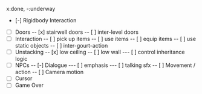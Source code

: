 x:done, -:underway
- [-] Rigidbody Interaction
- [ ] Doors
-- [x] stairwell doors
-- [ ] inter-level doors
- [ ] Interaction
-- [ ] pick up items
-- [ ] use items
-- [ ] equip items
-- [ ] use static objects
-- [ ] inter-gourt-action
- [ ] Unstacking
-- [x] low ceiling
-- [ ] low wall
--- [ ] control inheritance logic
- [ ] NPCs
-- [-] Dialogue
--- [ ] emphasis
--- [ ] talking sfx
-- [ ] Movement / action
-- [ ] Camera motion
- [ ] Cursor
- [ ] Game Over
